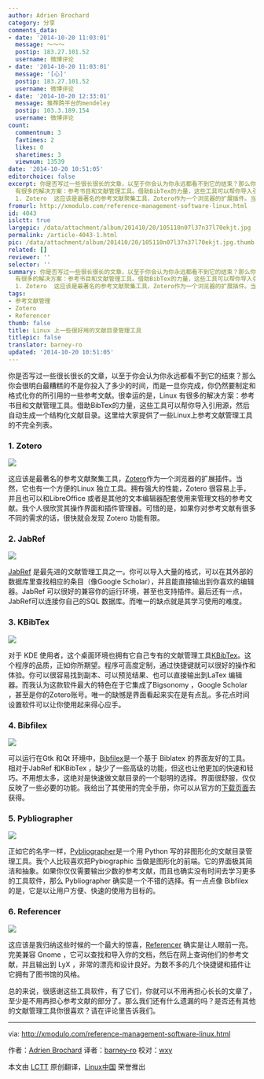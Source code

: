 ```yaml
---
author: Adrien Brochard
category: 分享
comments_data:
- date: '2014-10-20 11:03:01'
  message: ～～～
  postip: 183.27.101.52
  username: 微博评论
- date: '2014-10-20 11:03:01'
  message: '[心]'
  postip: 183.27.101.52
  username: 微博评论
- date: '2014-10-20 12:33:01'
  message: 推荐跨平台的mendeley
  postip: 103.3.189.154
  username: 微博评论
count:
  commentnum: 3
  favtimes: 2
  likes: 0
  sharetimes: 3
  viewnum: 13539
date: '2014-10-20 10:51:05'
editorchoice: false
excerpt: 你是否写过一些很长很长的文章，以至于你会认为你永远都看不到它的结束？那么你会很明白最糟糕的不是你投入了多少的时间，而是一旦你完成，你仍然要制定和格式化你的所引用的一些参考文献。很幸运的是，Linux
  有很多的解决方案：参考书目和文献管理工具。借助BibTex的力量，这些工具可以帮你导入引用源，然后自动生成一个结构化文献目录。这里给大家提供了一些Linux上参考文献管理工具的不完全列表。
  1. Zotero  这应该是最著名的参考文献聚集工具，Zotero作为一个浏览器的扩展插件。当然，它也有一个方便的Linux 独立工具。拥有强大的性
fromurl: http://xmodulo.com/reference-management-software-linux.html
id: 4043
islctt: true
largepic: /data/attachment/album/201410/20/105110n07l37n37l70ekjt.jpg
permalink: /article-4043-1.html
pic: /data/attachment/album/201410/20/105110n07l37n37l70ekjt.jpg.thumb.jpg
related: []
reviewer: ''
selector: ''
summary: 你是否写过一些很长很长的文章，以至于你会认为你永远都看不到它的结束？那么你会很明白最糟糕的不是你投入了多少的时间，而是一旦你完成，你仍然要制定和格式化你的所引用的一些参考文献。很幸运的是，Linux
  有很多的解决方案：参考书目和文献管理工具。借助BibTex的力量，这些工具可以帮你导入引用源，然后自动生成一个结构化文献目录。这里给大家提供了一些Linux上参考文献管理工具的不完全列表。
  1. Zotero  这应该是最著名的参考文献聚集工具，Zotero作为一个浏览器的扩展插件。当然，它也有一个方便的Linux 独立工具。拥有强大的性
tags:
- 参考文献管理
- Zotero
- Referencer
thumb: false
title: Linux 上一些很好用的文献目录管理工具
titlepic: false
translator: barney-ro
updated: '2014-10-20 10:51:05'
---
```


你是否写过一些很长很长的文章，以至于你会认为你永远都看不到它的结束？那么你会很明白最糟糕的不是你投入了多少的时间，而是一旦你完成，你仍然要制定和格式化你的所引用的一些参考文献。很幸运的是，Linux 有很多的解决方案：参考书目和文献管理工具。借助BibTex的力量，这些工具可以帮你导入引用源，然后自动生成一个结构化文献目录。这里给大家提供了一些Linux上参考文献管理工具的不完全列表。


### 1. Zotero


![](/data/attachment/album/201410/20/105110n07l37n37l70ekjt.jpg)


这应该是最著名的参考文献聚集工具，[Zotero](https://www.zotero.org/)作为一个浏览器的扩展插件。当然，它也有一个方便的Linux 独立工具。拥有强大的性能，Zotero 很容易上手，并且也可以和LibreOffice 或者是其他的文本编辑器配套使用来管理文档的参考文献。我个人很欣赏其操作界面和插件管理器。可惜的是，如果你对参考文献有很多不同的需求的话，很快就会发现 Zotero 功能有限。


### 2. JabRef


![](/data/attachment/album/201410/20/105113bj6n7lk7ae80n7e8.jpg)


[JabRef](http://jabref.sourceforge.net/) 是最先进的文献管理工具之一。你可以导入大量的格式，可以在其外部的数据库里查找相应的条目（像Google Scholar），并且能直接输出到你喜欢的编辑器。JabRef 可以很好的兼容你的运行环境，甚至也支持插件。最后还有一点，JabRef可以连接你自己的SQL 数据库。而唯一的缺点就是其学习使用的难度。


### 3. KBibTex


![](/data/attachment/album/201410/20/105118woc70zhe010vzn57.jpg)


对于 KDE 使用者，这个桌面环境也拥有它自己专有的文献管理工具[KBibTex](http://home.gna.org/kbibtex/)。这个程序的品质，正如你所期望。程序可高度定制，通过快捷键就可以很好的操作和体验。你可以很容易找到副本、可以预览结果、也可以直接输出到LaTex 编辑器。而我认为这款软件最大的特色在于它集成了Bigsonomy ，Google Scholar ，甚至是你的Zotero账号。唯一的缺憾是界面看起来实在是有点乱。多花点时间设置软件可以让你使用起来得心应手。


### 4. Bibfilex


![](/data/attachment/album/201410/20/105123c3qastasfbjb0k4f.jpg)


可以运行在Gtk 和Qt 环境中，[Bibfilex](https://sites.google.com/site/bibfilex/)是一个基于 Biblatex 的界面友好的工具。相对于JabRef 和KBibTex ，缺少了一些高级的功能，但这也让他更加的快速和轻巧。不用想太多，这绝对是快速做文献目录的一个聪明的选择。界面很舒服，仅仅反映了一些必要的功能。我给出了其使用的完全手册，你可以从官方的[下载页面](https://sites.google.com/site/bibfilex/download)去获得。


### 5. Pybliographer


![](/data/attachment/album/201410/20/105126t807108embath8d8.jpg)


正如它的名字一样，[Pybliographer](http://pybliographer.org/)是一个用 Python 写的非图形化的文献目录管理工具。我个人比较喜欢把Pybiographic 当做是图形化的前端。它的界面极其简洁和抽象。如果你仅仅需要输出少数的参考文献，而且也确实没有时间去学习更多的工具软件，那么 Pybliographer 确实是一个不错的选择。有一点点像 Bibfilex 的是，它是以让用户方便、快速的使用为目标的。


### 6. Referencer


![](/data/attachment/album/201410/20/105128qff9nenelo9tbyaz.jpg)


这应该是我归纳这些时候的一个最大的惊喜，[Referencer](https://launchpad.net/referencer) 确实是让人眼前一亮。完美兼容 Gnome ，它可以查找和导入你的文档，然后在网上查询他们的参考文献，并且输出到 LyX ，非常的漂亮和设计良好。为数不多的几个快捷键和插件让它拥有了图书馆的风格。


总的来说，很感谢这些工具软件，有了它们，你就可以不用再担心长长的文章了，至少是不用再担心参考文献的部分了。那么我们还有什么遗漏的吗？是否还有其他的文献管理工具你很喜欢？请在评论里告诉我们。




---


via: <http://xmodulo.com/reference-management-software-linux.html>


作者：[Adrien Brochard](http://xmodulo.com/author/adrien) 译者：[barney-ro](https://github.com/barney-ro) 校对：[wxy](https://github.com/wxy)


本文由 [LCTT](https://github.com/LCTT/TranslateProject) 原创翻译，[Linux中国](http://linux.cn/) 荣誉推出